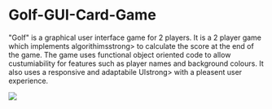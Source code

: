 # Golf-GUI-Card-Game

"Golf" is a graphical user interface game for 2 players. It is a 2 player game which implements algorithimsstrong> to calculate the score at the end of the game. The game uses functional object oriented code to allow custumiability for features such as player names and background colours. It also uses a responsive and adaptabile UIstrong> with a pleasent user experience.

![](http://dhruvshah.tech/img/projects/golf-game-mockup.png)
